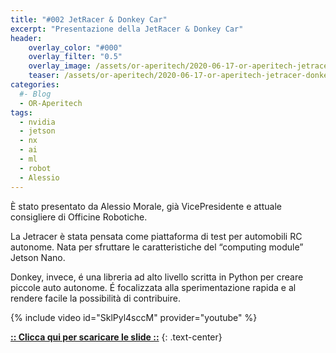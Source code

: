 ```yaml
---
title: "#002 JetRacer & Donkey Car"
excerpt: "Presentazione della JetRacer & Donkey Car"
header: 
    overlay_color: "#000"
    overlay_filter: "0.5"
    overlay_image: /assets/or-aperitech/2020-06-17-or-aperitech-jetracer-donkey-car/or-aperitech-teaser.png
    teaser: /assets/or-aperitech/2020-06-17-or-aperitech-jetracer-donkey-car/or-aperitech-teaser.png
categories:
  #- Blog
  - OR-Aperitech
tags:
  - nvidia
  - jetson
  - nx
  - ai
  - ml
  - robot
  - Alessio
---
```


È stato presentato da Alessio Morale, già VicePresidente e attuale consigliere di Officine Robotiche.

La Jetracer è stata pensata come piattaforma di test per automobili RC autonome. Nata per sfruttare le caratteristiche del “computing module” Jetson Nano.

Donkey, invece, é una libreria ad alto livello scritta in Python per creare piccole auto autonome. É focalizzata alla sperimentazione rapida e al rendere facile la possibilità di contribuire.

{% include video id="SklPyl4sccM" provider="youtube" %}

**[:: Clicca qui per scaricare le slide ::](/assets/or-aperitech/2020-06-17-or-aperitech-jetracer-donkey-car/presentazione.pdf)**
{: .text-center}
